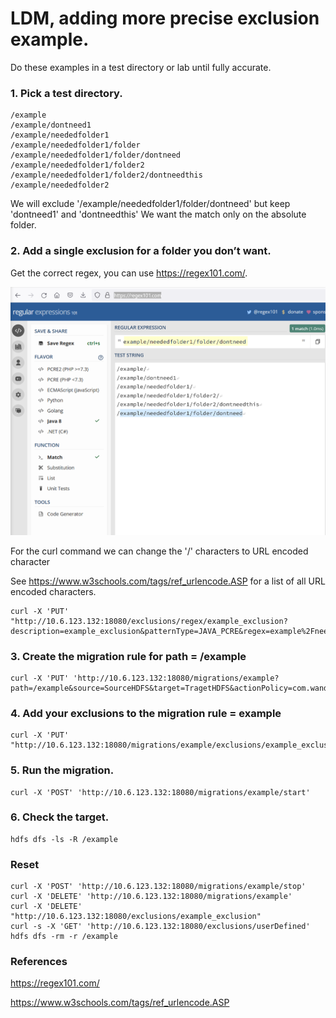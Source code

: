 
# LDM, adding more precise exclusion example.

Do these examples in a test directory or lab until fully accurate.

### 1. Pick a test directory.
```
/example
/example/dontneed1
/example/neededfolder1
/example/neededfolder1/folder
/example/neededfolder1/folder/dontneed
/example/neededfolder1/folder2
/example/neededfolder1/folder2/dontneedthis
/example/neededfolder2
```

We will exclude '/example/neededfolder1/folder/dontneed' but keep 'dontneed1' and 'dontneedthis'
We want the match only on the absolute folder.

### 2. Add a single exclusion for a folder you don’t want.

Get the correct regex, you can use https://regex101.com/.

![img_1.png](img_1.png)

For the curl command we can change the '/' characters to URL encoded character

See https://www.w3schools.com/tags/ref_urlencode.ASP for a list of all URL encoded characters.

```
curl -X 'PUT' "http://10.6.123.132:18080/exclusions/regex/example_exclusion?description=example_exclusion&patternType=JAVA_PCRE&regex=example%2Fneededfolder1%2Ffolder%2Fdontneed"
```

### 3. Create the migration rule for path = /example
```
curl -X 'PUT' 'http://10.6.123.132:18080/migrations/example?path=/example&source=SourceHDFS&target=TragetHDFS&actionPolicy=com.wandisco.livemigrator2.migration.OverwriteActionPolicy&autoStart=false'
```
### 4. Add your exclusions to the migration rule = example
```
curl -X 'PUT' "http://10.6.123.132:18080/migrations/example/exclusions/example_exclusion"
```
### 5. Run the migration.
```
curl -X 'POST' 'http://10.6.123.132:18080/migrations/example/start'
```

### 6. Check the target.
```
hdfs dfs -ls -R /example
```

### Reset
```
curl -X 'POST' 'http://10.6.123.132:18080/migrations/example/stop'
curl -X 'DELETE' 'http://10.6.123.132:18080/migrations/example'
curl -X 'DELETE' "http://10.6.123.132:18080/exclusions/example_exclusion"
curl -s -X 'GET' 'http://10.6.123.132:18080/exclusions/userDefined'
hdfs dfs -rm -r /example
```

### References
https://regex101.com/

https://www.w3schools.com/tags/ref_urlencode.ASP

